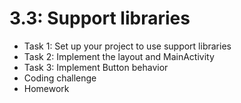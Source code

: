 # 3.3: Support libraries

* Task 1: Set up your project to use support libraries
* Task 2: Implement the layout and MainActivity
* Task 3: Implement Button behavior
* Coding challenge
* Homework